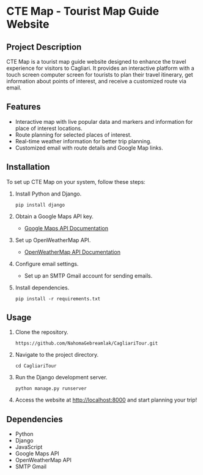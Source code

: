 
# CTE Map - Tourist Map Guide Website

## Project Description

CTE Map is a tourist map guide website designed to enhance the travel experience for visitors to Cagliari. It provides an interactive platform with a touch screen computer screen for tourists to plan their travel itinerary, get information about points of interest, and receive a customized route via email.

## Features

- Interactive map with live popular data and markers and information for place of interest locations.
- Route planning for selected places of interest.
- Real-time weather information for better trip planning.
- Customized email with route details and Google Map links.

## Installation

To set up CTE Map on your system, follow these steps:

1. Install Python and Django.
   ```
   pip install django
   ```

2. Obtain a Google Maps API key.
   - [Google Maps API Documentation](https://developers.google.com/maps/documentation/javascript/get-api-key)

3. Set up OpenWeatherMap API.
   - [OpenWeatherMap API Documentation](https://openweathermap.org/api)

4. Configure email settings.
   - Set up an SMTP Gmail account for sending emails.

5. Install dependencies.
   ```
   pip install -r requirements.txt
   ```

## Usage

1. Clone the repository.
   ```
   https://github.com/NahomaGebreamlak/CagliariTour.git 

2. Navigate to the project directory.
   ```
   cd CagliariTour
   ```

3. Run the Django development server.
   ```
   python manage.py runserver
   ```

4. Access the website at [http://localhost:8000](http://localhost:8000) and start planning your trip!

## Dependencies

- Python
- Django
- JavaScript
- Google Maps API
- OpenWeatherMap API
- SMTP Gmail
